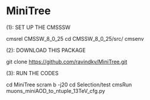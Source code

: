 # MiniTree

(1): SET UP THE CMSSSW

cmsrel CMSSW_8_0_25
cd CMSSW_8_0_25/src/
cmsenv

(2): DOWNLOAD THIS PACKAGE

git clone https://github.com/ravindkv/MiniTree.git

(3): RUN THE CODES

cd MiniTree 
scram b -j20
cd Selection/test
cmsRun muons_miniAOD_to_ntuple_13TeV_cfg.py

